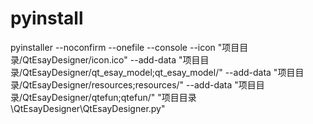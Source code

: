 # pyinstall

pyinstaller --noconfirm --onefile --console --icon "项目目录/QtEsayDesigner/icon.ico" --add-data "项目目录/QtEsayDesigner/qt_esay_model;qt_esay_model/" --add-data "项目目录/QtEsayDesigner/resources;resources/" --add-data "项目目录/QtEsayDesigner/qtefun;qtefun/"  "项目目录\QtEsayDesigner\QtEsayDesigner.py"